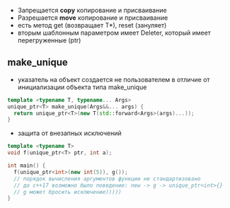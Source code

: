 - Запрещается **copy** копирование и присваивание
- Разрешается **move** копирование и присваивание
- есть метод get (возвращает T*), reset (зануляет)
- вторым шаблонным параметром имеет Deleter, который имеет перегруженные (ptr)

## make_unique
- указатель на объект создается не пользователем в отличие от инициализации объекта типа make_unique

```c++
template <typename T, typename... Args>
unique_ptr<T> make_unique(Args&&... args) {
  return unique_ptr<T>(new T(std::forward<Args>(args)...));
}
```
- защита от внезапных исключений
```c++
template <typename T>
void f(unique_ptr<T> ptr, int a);

int main() {
  f(unique_ptr<int>(new int(5)), g());
  // порядок вычисления аргументов функции не стандартизовано
  // до c++17 возможно было поведение: new -> g -> unique_ptr<int>{}
  // g может бросить исключение)))))
}
```

